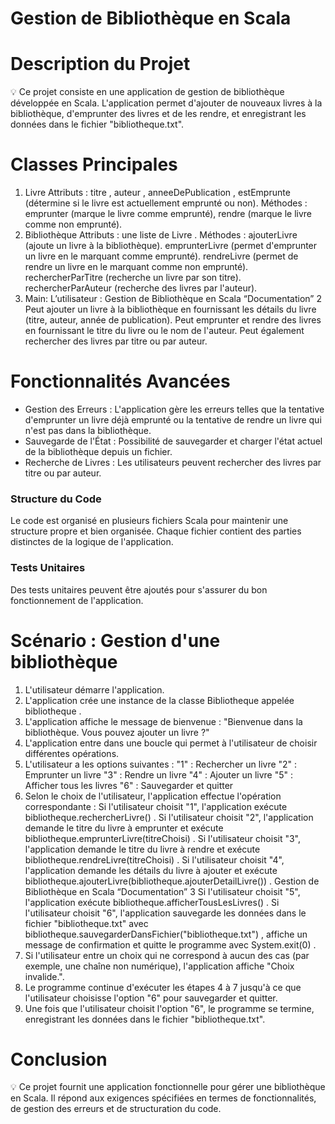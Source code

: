 # Gestion de Bibliothèque en Scala 

# Description du Projet
💡 Ce projet consiste en une application de gestion de bibliothèque
développée en Scala. L'application permet d'ajouter de nouveaux livres à
la bibliothèque, d'emprunter des livres et de les rendre, et enregistrant les
données dans le fichier "bibliotheque.txt".
# Classes Principales
1. Livre
Attributs : titre , auteur , anneeDePublication , estEmprunte (détermine si le livre
est actuellement emprunté ou non).
Méthodes : emprunter (marque le livre comme emprunté), rendre (marque le
livre comme non emprunté).
2. Bibliothèque
Attributs : une liste de Livre .
Méthodes :
ajouterLivre (ajoute un livre à la bibliothèque).
emprunterLivre (permet d'emprunter un livre en le marquant comme
emprunté).
rendreLivre (permet de rendre un livre en le marquant comme non
emprunté).
rechercherParTitre (recherche un livre par son titre).
rechercherParAuteur (recherche des livres par l'auteur).
3. Main:
L’utilisateur :
Gestion de Bibliothèque en Scala “Documentation” 2
Peut ajouter un livre à la bibliothèque en fournissant les détails du livre
(titre, auteur, année de publication).
Peut emprunter et rendre des livres en fournissant le titre du livre ou le nom
de l'auteur.
Peut également rechercher des livres par titre ou par auteur.

# **Fonctionnalités Avancées**

- Gestion des Erreurs : L'application gère les erreurs telles que la tentative d'emprunter un livre déjà emprunté ou la tentative de rendre un livre qui n'est pas dans la bibliothèque.
- Sauvegarde de l'État : Possibilité de sauvegarder et charger l'état actuel de la bibliothèque depuis un fichier.
- Recherche de Livres : Les utilisateurs peuvent rechercher des livres par titre ou par auteur.

### **Structure du Code**

Le code est organisé en plusieurs fichiers Scala pour maintenir une structure propre et bien organisée. Chaque fichier contient des parties distinctes de la logique de l'application.

### **Tests Unitaires**

Des tests unitaires peuvent être ajoutés pour s'assurer du bon fonctionnement de l'application.

# Scénario : Gestion d'une bibliothèque
1. L'utilisateur démarre l'application.
2. L'application crée une instance de la classe Bibliotheque appelée bibliotheque .
3. L'application affiche le message de bienvenue : "Bienvenue dans la bibliothèque.
Vous pouvez ajouter un livre ?"
4. L'application entre dans une boucle qui permet à l'utilisateur de choisir
différentes opérations.
5. L'utilisateur a les options suivantes :
"1" : Rechercher un livre
"2" : Emprunter un livre
"3" : Rendre un livre
"4" : Ajouter un livre
"5" : Afficher tous les livres
"6" : Sauvegarder et quitter
6. Selon le choix de l'utilisateur, l'application effectue l'opération correspondante :
Si l'utilisateur choisit "1", l'application exécute bibliotheque.rechercherLivre() .
Si l'utilisateur choisit "2", l'application demande le titre du livre à emprunter et
exécute bibliotheque.emprunterLivre(titreChoisi) .
Si l'utilisateur choisit "3", l'application demande le titre du livre à rendre et
exécute bibliotheque.rendreLivre(titreChoisi) .
Si l'utilisateur choisit "4", l'application demande les détails du livre à ajouter
et exécute bibliotheque.ajouterLivre(bibliotheque.ajouterDetailLivre()) .
Gestion de Bibliothèque en Scala “Documentation” 3
Si l'utilisateur choisit "5", l'application exécute
bibliotheque.afficherTousLesLivres() .
Si l'utilisateur choisit "6", l'application sauvegarde les données dans le fichier
"bibliotheque.txt" avec bibliotheque.sauvegarderDansFichier("bibliotheque.txt") ,
affiche un message de confirmation et quitte le programme avec
System.exit(0) .
7. Si l'utilisateur entre un choix qui ne correspond à aucun des cas (par exemple,
une chaîne non numérique), l'application affiche "Choix invalide.".
8. Le programme continue d'exécuter les étapes 4 à 7 jusqu'à ce que l'utilisateur
choisisse l'option "6" pour sauvegarder et quitter.
9. Une fois que l'utilisateur choisit l'option "6", le programme se termine,
enregistrant les données dans le fichier "bibliotheque.txt".
# Conclusion
💡 Ce projet fournit une application fonctionnelle pour gérer une bibliothèque
en Scala. Il répond aux exigences spécifiées en termes de fonctionnalités,
de gestion des erreurs et de structuration du code.
